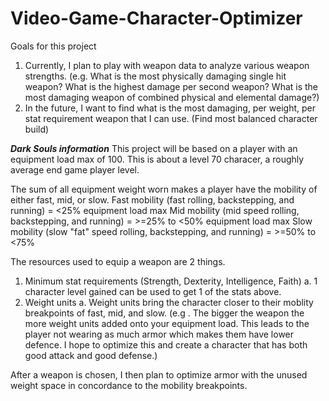 # Video-Game-Character-Optimizer

Goals for this project
1.  Currently, I plan to play with weapon data to analyze various weapon strengths. (e.g. What is the most physically damaging single hit weapon? What is the highest damage per second weapon?  What is the most damaging weapon of combined physical and elemental damage?)
2.  In the future, I want to find what is the most damaging, per weight, per stat requirement weapon that I can use. (Find most balanced character build)

***Dark Souls information***
This project will be based on a player with an equipment load max of 100.
This is about a level 70 characer, a roughly average end game player level.

The sum of all equipment weight worn makes a player have the mobility of either fast, mid, or slow.
Fast mobility (fast rolling, backstepping, and running) = <25% equipment load max
Mid mobility (mid speed rolling, backstepping, and running) = >=25% to <50% equipment load max
Slow mobility (slow "fat" speed rolling, backstepping, and running) = >=50% to <75%



The resources used to equip a weapon are 2 things.
  1. Minimum stat requirements (Strength, Dexterity, Intelligence, Faith)
    a.  1 character level gained can be used to get 1 of the stats above.
  2. Weight units
    a.  Weight units bring the character closer to their moblity breakpoints of fast, mid, and slow. (e.g . The bigger the weapon the more weight units added onto your equipment load.  This leads to the player not wearing as much armor which makes them have lower defence.  I hope to optimize this and create a character that has both good attack and good defense.)


After a weapon is chosen, I then plan to optimize armor with the unused weight space in concordance to the mobility breakpoints.

